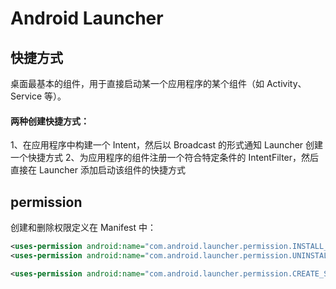 # Android Launcher

## 快捷方式

桌面最基本的组件，用于直接启动某一个应用程序的某个组件（如 Activity、Service 等）。

#### 两种创建快捷方式：

1、在应用程序中构建一个 Intent，然后以 Broadcast 的形式通知 Launcher 创建一个快捷方式
2、为应用程序的组件注册一个符合特定条件的 IntentFilter，然后直接在 Launcher 添加启动该组件的快捷方式

## permission

创建和删除权限定义在 Manifest 中：

```xml
<uses-permission android:name="com.android.launcher.permission.INSTALL_SHORTCUT" />
<uses-permission android:name="com.android.launcher.permission.UNINSTALL_SHORTCUT" />
```


```xml
<uses-permission android:name="com.android.launcher.permission.CREATE_SHORTCUT" />
```






